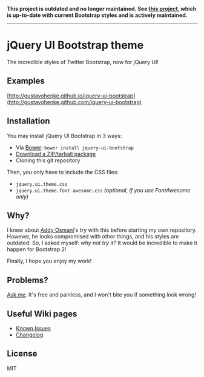 __This project is outdated and no longer maintained. See [this project](/jquery-ui-bootstrap/jquery-ui-bootstrap), which is up-to-date with current Bootstrap styles and is actively maintained.__

---

# jQuery UI Bootstrap theme
The incredible styles of Twitter Bootstrap, now for jQuery UI!

## Examples
[http://gustavohenke.github.io/jquery-ui-bootstrap](http://gustavohenke.github.com/jquery-ui-bootstrap)

## Installation
You may install jQuery UI Bootstrap in 3 ways:
* Via [Bower](http://twitter.github.com/bower/): `bower install jquery-ui-bootstrap`
* [Download a ZIP/tarball package](https://github.com/gustavohenke/jquery-ui-bootstrap/archive/master.zip)
* Cloning this git repository

Then, you only have to include the CSS files:
* `jquery.ui.theme.css`
* `jquery.ui.theme.font-awesome.css` _(optional, if you use FontAwesome only)_

## Why?
I knew about [Addy Osmani](https://github.com/addyosmani/jquery-ui-bootstrap/)'s try with this before starting my own repository. However, he looks compromised with other things, and his styles are outdated. 
So, I asked myself: _why not try it?_ It would be incredible to make it happen for Bootstrap 2!

Finally, I hope you enjoy my work!

## Problems?
[Ask me](https://github.com/gustavohenke/jquery-ui-bootstrap/issues/new). It's free and painless, and I won't bite you if something look wrong!

## Useful Wiki pages
* [Known Issues](https://github.com/gustavohenke/jquery-ui-bootstrap/wiki/Known-Issues)
* [Changelog](https://github.com/gustavohenke/jquery-ui-bootstrap/wiki/Changelog)

## License
MIT
